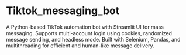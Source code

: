 # Tiktok_messaging_bot
A Python-based TikTok automation bot with Streamlit UI for mass messaging. Supports multi-account login using cookies, randomized message sending, and headless mode. Built with Selenium, Pandas, and multithreading for efficient and human-like message delivery.
